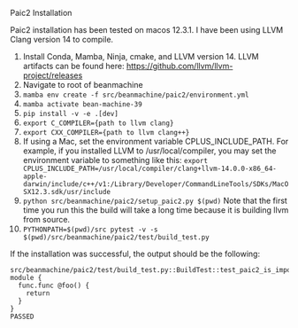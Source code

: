 Paic2 Installation

Paic2 installation has been tested on macos 12.3.1. 
I have been using LLVM Clang version 14 to compile.

1. Install Conda, Mamba, Ninja, cmake, and LLVM version 14. LLVM artifacts can be found here: https://github.com/llvm/llvm-project/releases
2. Navigate to root of beanmachine
3. `mamba env create -f src/beanmachine/paic2/environment.yml`
4. `mamba activate bean-machine-39`
5. `pip install -v -e .[dev]`
6. `export C_COMPILER={path to llvm clang}`
7. `export CXX_COMPILER={path to llvm clang++}`
8. If using a Mac, set the environment variable CPLUS_INCLUDE_PATH. For example, if you installed LLVM to /usr/local/compiler, you may set the environment variable to something like this: `export CPLUS_INCLUDE_PATH=/usr/local/compiler/clang+llvm-14.0.0-x86_64-apple-darwin/include/c++/v1:/Library/Developer/CommandLineTools/SDKs/MacOSX12.3.sdk/usr/include`
9. `python src/beanmachine/paic2/setup_paic2.py $(pwd)` Note that the first time you run this the build will take a long time because it is building llvm from source.
10. `PYTHONPATH=$(pwd)/src pytest -v -s $(pwd)/src/beanmachine/paic2/test/build_test.py`

If the installation was successful, the output should be the following:

```
src/beanmachine/paic2/test/build_test.py::BuildTest::test_paic2_is_imported module {
  func.func @foo() {
    return
  }
}
PASSED
```